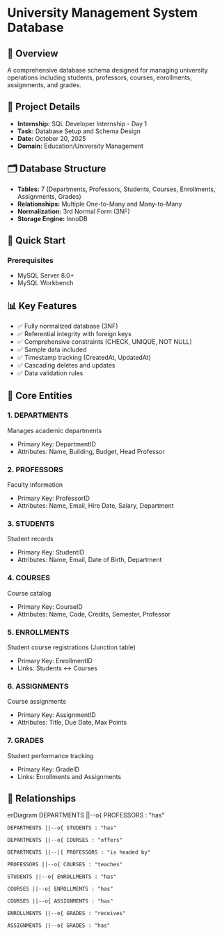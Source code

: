 # University Management System Database

## 📖 Overview
A comprehensive database schema designed for managing university operations including students, professors, courses, enrollments, assignments, and grades.

## 🎯 Project Details
- **Internship:** SQL Developer Internship - Day 1
- **Task:** Database Setup and Schema Design
- **Date:** October 20, 2025
- **Domain:** Education/University Management

## 🗂 Database Structure
- **Tables:** 7 (Departments, Professors, Students, Courses, Enrollments, Assignments, Grades)
- **Relationships:** Multiple One-to-Many and Many-to-Many
- **Normalization:** 3rd Normal Form (3NF)
- **Storage Engine:** InnoDB

## 🚀 Quick Start

### Prerequisites
- MySQL Server 8.0+
- MySQL Workbench


## 📊 Key Features
- ✅ Fully normalized database (3NF)
- ✅ Referential integrity with foreign keys
- ✅ Comprehensive constraints (CHECK, UNIQUE, NOT NULL)
- ✅ Sample data included
- ✅ Timestamp tracking (CreatedAt, UpdatedAt)
- ✅ Cascading deletes and updates
- ✅ Data validation rules

## 🔑 Core Entities

### 1. DEPARTMENTS
Manages academic departments
- Primary Key: DepartmentID
- Attributes: Name, Building, Budget, Head Professor

### 2. PROFESSORS
Faculty information
- Primary Key: ProfessorID
- Attributes: Name, Email, Hire Date, Salary, Department

### 3. STUDENTS
Student records
- Primary Key: StudentID
- Attributes: Name, Email, Date of Birth, Department

### 4. COURSES
Course catalog
- Primary Key: CourseID
- Attributes: Name, Code, Credits, Semester, Professor

### 5. ENROLLMENTS
Student course registrations (Junction table)
- Primary Key: EnrollmentID
- Links: Students ↔ Courses

### 6. ASSIGNMENTS
Course assignments
- Primary Key: AssignmentID
- Attributes: Title, Due Date, Max Points

### 7. GRADES
Student performance tracking
- Primary Key: GradeID
- Links: Enrollments and Assignments

## 📐 Relationships
erDiagram
    DEPARTMENTS ||--o{ PROFESSORS : "has"
    
    DEPARTMENTS ||--o{ STUDENTS : "has"
    
    DEPARTMENTS ||--o{ COURSES : "offers"
    
    DEPARTMENTS ||--|{ PROFESSORS : "is headed by"
    
    PROFESSORS ||--o{ COURSES : "teaches"
    
    STUDENTS ||--o{ ENROLLMENTS : "has"
    
    COURSES ||--o{ ENROLLMENTS : "has"
    
    COURSES ||--o{ ASSIGNMENTS : "has"
    
    ENROLLMENTS ||--o{ GRADES : "receives"
    
    ASSIGNMENTS ||--o{ GRADES : "has"

